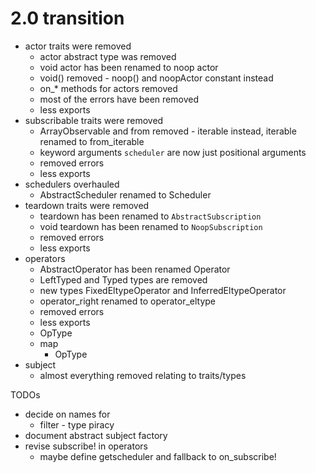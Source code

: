 # 2.0 transition

- actor traits were removed
  - actor abstract type was removed
  - void actor has been renamed to noop actor
  - void() removed - noop() and noopActor constant instead
  - on_* methods for actors removed
  - most of the errors have been removed
  - less exports
- subscribable traits were removed
  - ArrayObservable and from removed - iterable instead, iterable renamed to from_iterable
  - keyword arguments `scheduler` are now just positional arguments
  - removed errors
  - less exports
- schedulers overhauled
  - AbstractScheduler renamed to Scheduler
- teardown traits were removed
  - teardown has been renamed to `AbstractSubscription`
  - void teardown has been renamed to `NoopSubscription`
  - removed errors
  - less exports
- operators
  - AbstractOperator has been renamed Operator
  - LeftTyped and Typed types are removed
  - new types FixedEltypeOperator and InferredEltypeOperator
  - operator_right renamed to operator_eltype
  - removed errors
  - less exports
  - OpType
  - map
    - OpType
- subject
  - almost everything removed relating to traits/types

TODOs
  - decide on names for
    - filter - type piracy
  - document abstract subject factory
  - revise subscribe! in operators
    - maybe define getscheduler and fallback to on_subscribe!